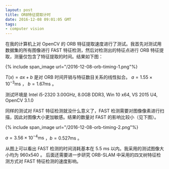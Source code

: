 ```yaml
---
layout: post
title: ORB特征提取计时
date: 2016-12-08 09:01:05 GMT
tags:
- computer vision
---
```


在我的计算机上对 OpenCV 的 ORB 特征提取速度进行了测试。我首先对测试用数据集的所有图像进行 FAST 特征检测，然后对检测出的特征点进行 ORB 特征提取，测量仅包含了特征提取的时间。结果如下图：

{% include span_image url="/2016-12-08-orb-timing-1.png"%}

$T(x) = ax+b$ 是对 ORB 时间开销与特征数目关系的线性拟合。
$a=1.55\times10^{-3} \mathrm{ms}$ ， $b = 1.67 \mathrm{ms}$ 。

测试环境是 Intel i5-2320 3.00GHz, 8.0GB DDR3, Win 10 x64, VS 2015 U4, OpenCV 3.1.0

同样的测试对 FAST 特征检测就没什么意义了，FAST 检测需要对图像像素进行扫描，因此对图像大小更加敏感。结果的数量对 FAST 的影响比较小（见下图）。

{% include span_image url="/2016-12-08-orb-timing-2.png"%}

$a = 3.56\times10^{-4} \mathrm{ms}$ ，$b = 0.527 \mathrm{ms}$ 。

从图上可以看出 FAST 检测的时间消耗基本在 5.5 ms 以内。我采用的测试图像大小均为 960x540 。
后面还需要进一步研究 ORB-SLAM 中采用的四叉树特征检测方式对 FAST 特征检测的速度影响。
